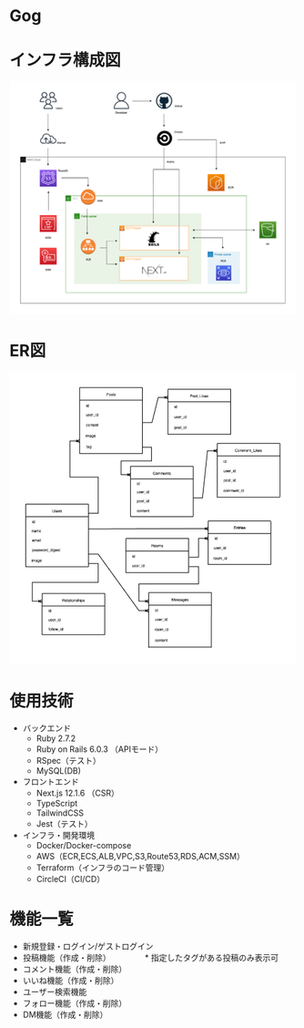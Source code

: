 # Gog

# インフラ構成図
![インフラ構成図](./infra.drawio.png)

# ER図
![ER図](./er.drawio.png)

# 使用技術
* バックエンド  
  * Ruby 2.7.2
  * Ruby on Rails 6.0.3 （APIモード）
  * RSpec（テスト）
  * MySQL(DB)
* フロントエンド 
  * Next.js 12.1.6 （CSR）
  * TypeScript 
  * TailwindCSS
  * Jest（テスト）
* インフラ・開発環境  
  * Docker/Docker-compose
  * AWS（ECR,ECS,ALB,VPC,S3,Route53,RDS,ACM,SSM）
  * Terraform（インフラのコード管理）
  * CircleCI（CI/CD）

# 機能一覧
* 新規登録・ログイン/ゲストログイン
* 投稿機能（作成・削除）
　　　　* 指定したタグがある投稿のみ表示可
* コメント機能（作成・削除）
* いいね機能（作成・削除）
* ユーザー検索機能
* フォロー機能（作成・削除）
* DM機能（作成・削除）
